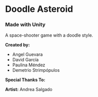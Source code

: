 # Doodle Asteroid
### Made with Unity

A space-shooter game with a doodle style.

**Created by:**

* Angel Guevara
* David García
* Paulina Méndez
* Demetrio Strimpópulos

**Special Thanks To:**

**Artist:** Andrea Salgado
